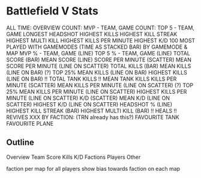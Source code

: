 # Battlefield V Stats

ALL TIME:
	OVERVIEW
		COUNT: MVP - TEAM, GAME
		COUNT: TOP 5 - TEAM, GAME
		LONGEST HEADSHOT
		HIGHEST KILLS
		HIGHEST KILL STREAK
		HIGHEST MULTI KILL
		HIGHEST KILLS PER MINUTE
		HIGHEST K/D
	100 MOST PLAYED WITH
	GAMEMODES (TIME AS STACKED BAR)
BY GAMEMODE & MAP
	MVP % - TEAM, GAME (LINE)
	TOP 5 % - TEAM, GAME (LINE)
	TOTAL SCORE (BAR)
	MEAN SCORE (LINE)
	SCORE PER MINUTE (SCATTER)
	MEAN SCORE PER MINUTE (LINE ON SCATTER)
	TOTAL KILLS (BAR)
	MEAN KILLS (LINE ON BAR)
	(?) TOP 25% MEAN KILLS (LINE ON BAR)
	HIGHEST KILLS (LINE ON BAR)
	!! TOTAL TANK KILLS
	!! MEAN TANK KILLS
	KILLS PER MINUTE (SCATTER)
	MEAN KILLS PER MINUTE (LINE ON SCATTER)
	(?) TOP 25% MEAN KILLS PER MINUTE (LINE ON SCATTER)
	HIGHEST KILLS PER MINUTE (LINE ON SCATTER)
	K/D (SCATTER)
	MEAN K/D (LINE ON SCATTER)
	HIGHEST K/D (LINE ON SCATTER)
	HEADSHOT % (LINE)
	HIGHEST KILL STREAK (BAR)
	HIGHEST MULTI KILL (BAR)
	!! HEALS
	!! REVIVES
XXX BY FACTION: (TRN already has this?)
	FAVOURITE TANK
	FAVOURITE PLANE

## Outline
Overview
Team
Score
Kills
K/D
Factions
Players
Other


faction per map for all players
show bias towards faction on each map